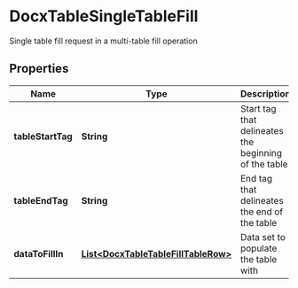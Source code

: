 

# DocxTableSingleTableFill

Single table fill request in a multi-table fill operation

## Properties

| Name | Type | Description | Notes |
|------------ | ------------- | ------------- | -------------|
|**tableStartTag** | **String** | Start tag that delineates the beginning of the table |  [optional] |
|**tableEndTag** | **String** | End tag that delineates the end of the table |  [optional] |
|**dataToFillIn** | [**List&lt;DocxTableTableFillTableRow&gt;**](DocxTableTableFillTableRow.md) | Data set to populate the table with |  [optional] |



